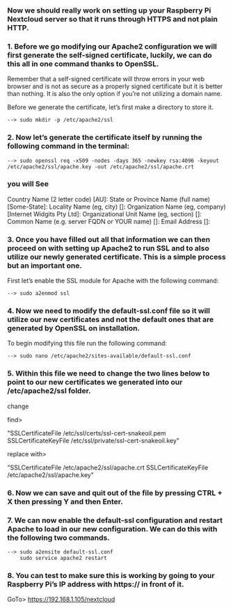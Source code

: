 ### Now we should really work on setting up your Raspberry Pi Nextcloud server so that it runs through HTTPS and not plain HTTP.

### 1. Before we go modifying our Apache2 configuration we will first generate the self-signed certificate, luckily, we can do this all in one command thanks to OpenSSL.
Remember that a self-signed certificate will throw errors in your web browser and is not as secure as a properly signed certificate but it is better than nothing. It is also the only option if you’re not utilizing a domain name.

Before we generate the certificate, let’s first make a directory to store it.

	--> sudo mkdir -p /etc/apache2/ssl

### 2. Now let’s generate the certificate itself by running the following command in the terminal:

	--> sudo openssl req -x509 -nodes -days 365 -newkey rsa:4096 -keyout /etc/apache2/ssl/apache.key -out /etc/apache2/ssl/apache.crt

### you will See 

Country Name (2 letter code) [AU]:
State or Province Name (full name) [Some-State]:
Locality Name (eg, city) []:
Organization Name (eg, company) [Internet Widgits Pty Ltd]:
Organizational Unit Name (eg, section) []:
Common Name (e.g. server FQDN or YOUR name) []:
Email Address []:


### 3. Once you have filled out all that information we can then proceed on with setting up Apache2 to run SSL and to also utilize our newly generated certificate. This is a simple process but an important one.

First let’s enable the SSL module for Apache with the following command:

	--> sudo a2enmod ssl

### 4. Now we need to modify the default-ssl.conf file so it will utilize our new certificates and not the default ones that are generated by OpenSSL on installation.

To begin modifying this file run the following command:

	--> sudo nano /etc/apache2/sites-available/default-ssl.conf

### 5. Within this file we need to change the two lines below to point to our new certificates we generated into our /etc/apache2/ssl folder.

change 

find> 

"SSLCertificateFile /etc/ssl/certs/ssl-cert-snakeoil.pem
SSLCertificateKeyFile /etc/ssl/private/ssl-cert-snakeoil.key"

replace with>

"SSLCertificateFile /etc/apache2/ssl/apache.crt
SSLCertificateKeyFile /etc/apache2/ssl/apache.key"


### 6. Now we can save and quit out of the file by pressing CTRL + X then pressing Y and then Enter.

### 7. We can now enable the default-ssl configuration and restart Apache to load in our new configuration. We can do this with the following two commands.

	--> sudo a2ensite default-ssl.conf
	    sudo service apache2 restart

### 8. You can test to make sure this is working by going to your Raspberry Pi’s IP address with https:// in front of it.

GoTo>
	https://192.168.1.105/nextcloud
